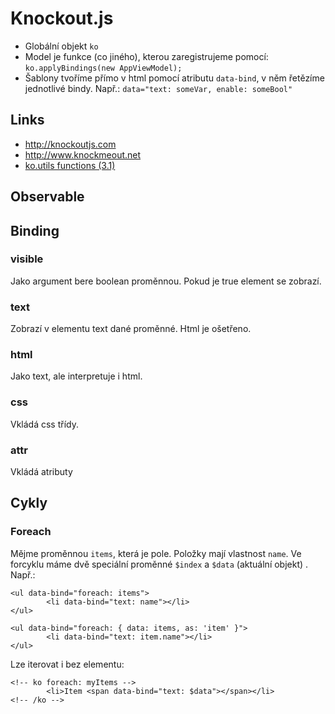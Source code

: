 # Knockout.js

* Globální objekt `ko`
* Model je funkce (co jiného), kterou zaregistrujeme pomocí: `ko.applyBindings(new AppViewModel);`
* Šablony tvoříme přímo v html pomocí atributu `data-bind`, v něm řetězíme jednotlivé bindy. Např.: `data="text: someVar, enable: someBool"`

## Links
* http://knockoutjs.com
* http://www.knockmeout.net
* [ko.utils functions (3.1)](https://gist.github.com/hyle/9363349)

## Observable

## Binding

### visible
Jako argument bere boolean proměnnou. Pokud je true element se zobrazí.

### text
Zobrazí v elementu text dané proměnné. Html je ošetřeno.

### html
Jako text, ale interpretuje i html.

### css
Vkládá css třídy.

### attr
Vkládá atributy

## Cykly

### Foreach
Mějme proměnnou `items`, která je pole. Položky mají vlastnost `name`. Ve forcyklu máme dvě speciální proměnné `$index` a `$data` (aktuální objekt) . Např.:

```
<ul data-bind="foreach: items">
        <li data-bind="text: name"></li>
</ul>
```

```
<ul data-bind="foreach: { data: items, as: 'item' }">
        <li data-bind="text: item.name"></li>
</ul>
```

Lze iterovat i bez elementu:
```
<!-- ko foreach: myItems -->
        <li>Item <span data-bind="text: $data"></span></li>
<!-- /ko -->
```

